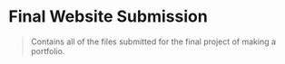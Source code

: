 # Final Website Submission
> Contains all of the files submitted for the final project of making a portfolio.
